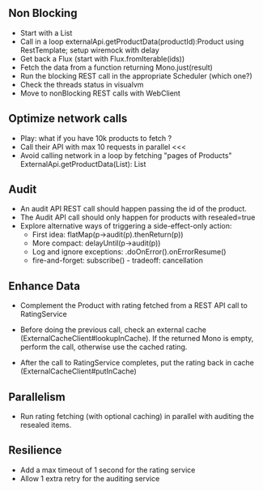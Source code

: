 

## Non Blocking
- Start with a List<productId>
- Call in a loop externalApi.getProductData(productId):Product using RestTemplate; setup wiremock with delay
- Get back a Flux<Product> (start with Flux.fromIterable(ids))
- Fetch the data from a function returning Mono.just(result)
- Run the blocking REST call in the appropriate Scheduler (which one?)
- Check the threads status in visualvm
- Move to nonBlocking REST calls with WebClient

## Optimize network calls
- Play: what if you have 10k products to fetch ?
- Call their API with max 10 requests in parallel <<<
- Avoid calling network in a loop by fetching "pages of Products"
  ExternalApi.getProductData(List<productId>): List<Product>

## Audit
- An audit API REST call should happen passing the id of the product.
- The Audit API call should only happen for products with resealed=true
- Explore alternative ways of triggering a side-effect-only action:
  - First idea: flatMap(p->audit(p).thenReturn(p))
  - More compact: delayUntil(p->audit(p))
  - Log and ignore exceptions: .doOnError().onErrorResume()
  - fire-and-forget: subscribe() - tradeoff: cancellation

## Enhance Data
- Complement the Product with rating fetched from a REST API call to RatingService
- Before doing the previous call, check an external cache (ExternalCacheClient#lookupInCache).
  If the returned Mono is empty, perform the call, otherwise use the cached rating.

- After the call to RatingService completes, put the rating back in cache (ExternalCacheClient#putInCache)

## Parallelism
- Run rating fetching (with optional caching)  in parallel with auditing the resealed items.

## Resilience
- Add a max timeout of 1 second for the rating service
- Allow 1 extra retry for the auditing service
